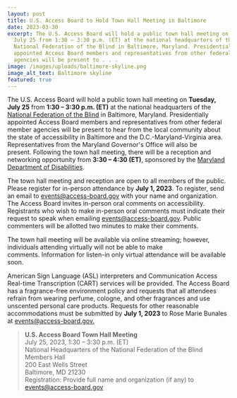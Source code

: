 ```yaml
---
layout: post
title: U.S. Access Board to Hold Town Hall Meeting in Baltimore
date: 2023-03-30
excerpt: The U.S. Access Board will hold a public town hall meeting on Tuesday,
  July 25 from 1:30 – 3:30 p.m. (ET) at the national headquarters of the
  National Federation of the Blind in Baltimore, Maryland. Presidentially
  appointed Access Board members and representatives from other federal member
  agencies will be present to . . .
image: /images/uploads/baltimore-skyline.png
image_alt_text: Baltimore skyline
featured: true
---
```

The U.S. Access Board will hold a public town hall meeting on **Tuesday, July 25** from **1:30 – 3:30 p.m. (ET)** at the national headquarters of the [National Federation of the Blind](https://nfb.org/) in Baltimore, Maryland. Presidentially appointed Access Board members and representatives from other federal member agencies will be present to hear from the local community about the state of accessibility in Baltimore and the D.C.-Maryland-Virginia area. Representatives from the Maryland Governor's Office will also be present. Following the town hall meeting, there will be a reception and networking opportunity from **3:30 – 4:30 (ET)**, sponsored by the [Maryland Department of Disabilities](https://mdod.maryland.gov/about/Pages/About-Us-Home.aspx). 

The town hall meeting and reception are open to all members of the public. Please register for in-person attendance by **July 1, 2023**. To register, send an email to [events@access-board.gov](mailto:events@access-board.gov) with your name and organization. The Access Board invites in-person oral comments on accessibility. Registrants who wish to make in-person oral comments must indicate their request to speak when emailing [events@access-board.gov](mailto:events@access-board.gov). Public commenters will be allotted two minutes to make their comments.  

The town hall meeting will be available via online streaming; however, individuals attending virtually will not be able to make comments. Information for listen-in only virtual attendance will be available soon. 

American Sign Language (ASL) interpreters and Communication Access Real-time Transcription (CART) services will be provided. The Access Board has a fragrance-free environment policy and requests that all attendees refrain from wearing perfume, cologne, and other fragrances and use unscented personal care products. Requests for other reasonable accommodations must be submitted by **July 1, 2023** to Rose Marie Bunales at [events@access-board.gov.](mailto:events@access-board.gov) 

> **U.S. Access Board Town Hall Meeting** \
> July 25, 2023, 1:30 – 3:30 p.m. (ET) \
> National Headquarters of the National Federation of the Blind \
> Members Hall \
> 200 East Wells Street \
> Baltimore, MD 21230 \
> Registration: Provide full name and organization (if any) to [events@access-board.gov](mailto:events@access-board.gov)

